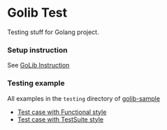 # Golib Test

Testing stuff for Golang project.

### Setup instruction

See [GoLib Instruction](https://gitlab.com/golibs-starter/golib/-/blob/develop/README.md)

### Testing example

All examples in the `testing` directory of [golib-sample](https://gitlab.com/golibs-starter/golib-sample)

- [Test case with Functional style](https://gitlab.com/golibs-starter/golib-sample/-/tree/develop/src/internal/testing)
- [Test case with TestSuite style](https://gitlab.com/golibs-starter/golib-sample/-/tree/develop/src/public/testing)
